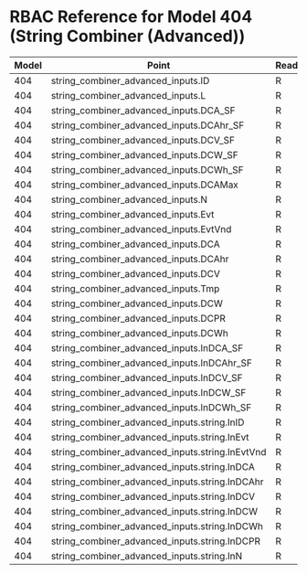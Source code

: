 # RBAC Reference for Model 404 (String Combiner (Advanced))

| Model | Point | ReadOnlySunSpec | GridServiceSunSpec | NetworkAdministratorSunSpec | SuperAdministratorSpec | 
|-------|-------|------------------|---------------------|------------------|--------------------|
| 404 | string_combiner_advanced_inputs.ID | R | R | R | R |
| 404 | string_combiner_advanced_inputs.L | R | R | R | R |
| 404 | string_combiner_advanced_inputs.DCA_SF | R | R | R | R |
| 404 | string_combiner_advanced_inputs.DCAhr_SF | R | R | R | R |
| 404 | string_combiner_advanced_inputs.DCV_SF | R | R | R | R |
| 404 | string_combiner_advanced_inputs.DCW_SF | R | R | R | R |
| 404 | string_combiner_advanced_inputs.DCWh_SF | R | R | R | R |
| 404 | string_combiner_advanced_inputs.DCAMax | R | R | R | R |
| 404 | string_combiner_advanced_inputs.N | R | R | R | R |
| 404 | string_combiner_advanced_inputs.Evt | R | R | R | R |
| 404 | string_combiner_advanced_inputs.EvtVnd | R | R | R | R |
| 404 | string_combiner_advanced_inputs.DCA | R | R | R | R |
| 404 | string_combiner_advanced_inputs.DCAhr | R | R | R | R |
| 404 | string_combiner_advanced_inputs.DCV | R | R | R | R |
| 404 | string_combiner_advanced_inputs.Tmp | R | R | R | R |
| 404 | string_combiner_advanced_inputs.DCW | R | R | R | R |
| 404 | string_combiner_advanced_inputs.DCPR | R | R | R | R |
| 404 | string_combiner_advanced_inputs.DCWh | R | R | R | R |
| 404 | string_combiner_advanced_inputs.InDCA_SF | R | R | R | R |
| 404 | string_combiner_advanced_inputs.InDCAhr_SF | R | R | R | R |
| 404 | string_combiner_advanced_inputs.InDCV_SF | R | R | R | R |
| 404 | string_combiner_advanced_inputs.InDCW_SF | R | R | R | R |
| 404 | string_combiner_advanced_inputs.InDCWh_SF | R | R | R | R |
| 404 | string_combiner_advanced_inputs.string.InID | R | R | R | R |
| 404 | string_combiner_advanced_inputs.string.InEvt | R | R | R | R |
| 404 | string_combiner_advanced_inputs.string.InEvtVnd | R | R | R | R |
| 404 | string_combiner_advanced_inputs.string.InDCA | R | R | R | R |
| 404 | string_combiner_advanced_inputs.string.InDCAhr | R | R | R | R |
| 404 | string_combiner_advanced_inputs.string.InDCV | R | R | R | R |
| 404 | string_combiner_advanced_inputs.string.InDCW | R | R | R | R |
| 404 | string_combiner_advanced_inputs.string.InDCWh | R | R | R | R |
| 404 | string_combiner_advanced_inputs.string.InDCPR | R | R | R | R |
| 404 | string_combiner_advanced_inputs.string.InN | R | R | R | R |
